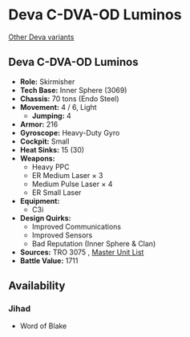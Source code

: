 # Deva C-DVA-OD Luminos 

[Other Deva variants](../deva.md) 

## Deva C-DVA-OD Luminos 

- **Role:** Skirmisher 
- **Tech Base:** Inner Sphere (3069) 
- **Chassis:** 70 tons (Endo Steel) 
- **Movement:** 4 / 6, Light 
  - **Jumping:** 4 
- **Armor:** 216 
- **Gyroscope:** Heavy-Duty Gyro 
- **Cockpit:** Small 
- **Heat Sinks:** 15 (30) 
- **Weapons:** 
  - Heavy PPC 
  - ER Medium Laser × 3 
  - Medium Pulse Laser × 4 
  - ER Small Laser 
- **Equipment:** 
  - C3i 
- **Design Quirks:** 
  - Improved Communications 
  - Improved Sensors 
  - Bad Reputation (Inner Sphere & Clan) 
- **Sources:** TRO 3075 , [Master Unit List](http://masterunitlist.info/Unit/Details/889) 
- **Battle Value:** 1711 

## Availability 

### Jihad 

- Word of Blake 

